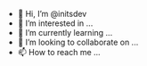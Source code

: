 - 👋 Hi, I’m @initsdev
- 👀 I’m interested in ...
- 🌱 I’m currently learning ...
- 💞️ I’m looking to collaborate on ...
- 📫 How to reach me ...

<!---
initsdev/initsdev is a ✨ special ✨ repository because its `README.md` (this file) appears on your GitHub profile.
You can click the Preview link to take a look at your changes.
--->
